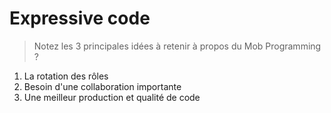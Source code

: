 # Expressive code

> Notez les 3 principales idées à retenir à propos du Mob Programming ?

1. La rotation des rôles
2. Besoin d'une collaboration importante
3. Une meilleur production et qualité de code